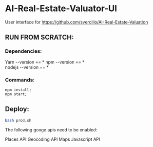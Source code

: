 # AI-Real-Estate-Valuator-UI
User interface for https://github.com/svercillo/AI-Real-Estate-Valuation




## RUN FROM SCRATCH:

### Dependencies: 
Yarn --version == *
npm --version == *  
nodejs --version == *

### Commands: 

```
npm install;
npm start;
```


## Deploy:

``` sh
bash prod.sh
```

The following googe apis need to be enabled:

Places API 
Geocoding API 
Maps Javascript API

